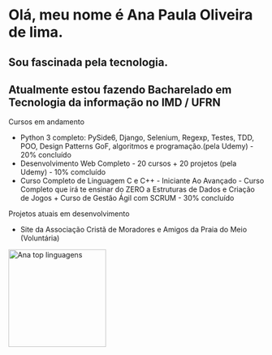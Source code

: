<h1> Olá, meu nome é Ana Paula Oliveira de lima.</h1>
<h2> Sou fascinada pela tecnologia.</h2>
<h2> Atualmente estou fazendo Bacharelado em Tecnologia da informação no IMD / UFRN</h2>
  
Cursos em andamento
- Python 3 completo: PySide6, Django, Selenium, Regexp, Testes, TDD, POO, Design Patterns GoF, algoritmos e programação.(pela Udemy) - 20% concluído
- Desenvolvimento Web Completo - 20 cursos + 20 projetos (pela Udemy) - 10% comcluído
- Curso Completo de Linguagem C e C++ - Iniciante Ao Avançado - Curso Completo que irá te ensinar do ZERO a Estruturas de Dados e Criação de Jogos + Curso de Gestão Ágil com SCRUM - 30% concluído
  
Projetos atuais  em desenvolvimento
- Site da Associação Cristã de Moradores e Amigos da Praia do Meio (Voluntária)
<img alt="Ana top linguagens" src="https://github-readme-stats.vercel.app/api/top-langs/?username=ana112358&langs_count=8&layout=compact&theme=react&hide_border=true&bg_color=1F222E&title_color=F85D7F&icon_color=F8D866&hide=Jupyter%20Notebook,Roff" height="192px">



<!---
ana112358/ana112358 is a ✨ special ✨ repository because its `README.md` (this file) appears on your GitHub profile.
You can click the Preview link to take a look at your changes.
--->
